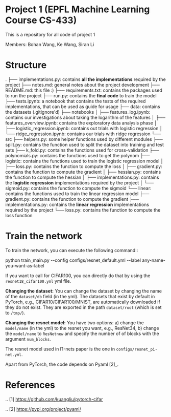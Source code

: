 # Project 1 (EPFL Machine Learning Course CS-433)
This is a repository for all code of project 1

Members:
Bohan Wang, Ke Wang, Siran Li

Structure
=================
.
├── implementations.py: contains **all the implementations** required by the project
├── notes.md: general notes about the project development
├── README.md: this file :)
├── requirements.txt: contains the packages used to run the project
├── run.py: contains the **final code** to train the model
├── tests.ipynb: a notebook that contains the tests of the required implementations, that can be used as guide for usage
├── data: contains the datasets (.gitignore'd)
├── notebooks
│   ├── features_log.ipynb: contains our investigations about taking the logarithm of the features
│   ├── features_overview.ipynb: contains the exploratory data analysis phase
│   ├── logistic_regression.ipynb: contains out trials with logistic regression
│   └── ridge_regression.ipynb: contains our trials with ridge regression
└── src
    ├── helpers.py: some helper functions used by different modules
    ├── split.py: contains the function used to split the dataset into training and test sets
    ├── k_fold.py: contains the functions used for cross-validation
    ├── polynomials.py: contains the functions used to get the polynom
    ├── logistic: contains the functions used to train the logistic regression model
    │   ├── loss.py: contains the function to compute the loss
    │   ├── gradient.py: contains the function to compute the gradient
    │   ├── hessian.py: contains the function to compute the hessian
    │   ├── implementations.py: contains the **logistic regression** implementations required by the project
    │   └── sigmoid.py: contains the function to compute the sigmoid
    └── linear: contains the functions used to train the linear regression model
        ├── gradient.py: contains the function to compute the gradient
        ├── implementations.py: contains the **linear regression** implementations required by the project
        └── loss.py: contains the function to compute the loss function



Train the network
=================

To train the network, you can execute the following command::

   python train_main.py --config configs/resnet_default.yml --label any-name-you-want-as-label

If you want to call for CIFAR100, you can directly do that by using the ``resnet18_cifar100.yml`` yml file. 

**Changing the dataset:** You can change the dataset by changing the name of the ``dataset/db`` field (in the yml). The datasets that exist by default in PyTorch, e.g., CIFAR10/CIFAR100/MNIST, are automatically downloaded if they do not exist. They are exported in the path ``dataset/root`` (which is set to ``/tmp/``).

**Changing the resnet model:** You have two options: a) change the ``model/name`` (in the yml) to the resnet you want, e.g., ResNet34, b) change the ``model/name`` to ``ResNetnew`` and specify the number of of blocks with the argument ``num_blocks``.


The resnet model used in Π-nets paper is the one in ``configs/resnet_pi-net.yml``. 

Apart from PyTorch, the code depends on Pyaml [2]_.


References
==========

.. [1] https://github.com/kuangliu/pytorch-cifar

.. [2] https://pypi.org/project/pyaml/

